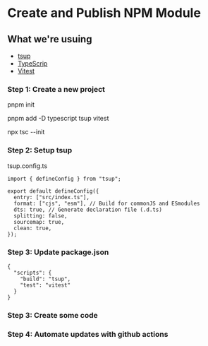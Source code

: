 # Create and Publish NPM Module

## What we're usuing
- [tsup](https://tsup.egoist.dev/)
- [TypeScrip](https://www.typescriptlang.org)
- [Vitest](https://vitest.dev/)

### Step 1: Create a new project

pnpm init

pnpm add -D typescript tsup vitest

npx tsc --init

### Step 2: Setup tsup
tsup.config.ts
```
import { defineConfig } from "tsup";

export default defineConfig({
  entry: ["src/index.ts"],
  format: ["cjs", "esm"], // Build for commonJS and ESmodules
  dts: true, // Generate declaration file (.d.ts)
  splitting: false,
  sourcemap: true,
  clean: true,
});
```

### Step 3: Update package.json
```
{
  "scripts": {
    "build": "tsup",
    "test": "vitest"
  }
}
```

### Step 3: Create some code

### Step 4: Automate updates with github actions